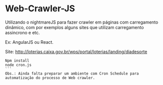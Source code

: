 # Web-Crawler-JS
Utilizando o nightmareJS para fazer crawler em páginas com carregamento dinâmico, com por exemplos alguns sites que utilizam carregamento assincrono e etc.

Ex: AngularJS ou React.

Site: http://loterias.caixa.gov.br/wps/portal/loterias/landing/diadesorte

````
Npm install
node cron.js
```
Obs.: Ainda falta preparar um ambiente com Cron Schedule para automatização do processo de Web crawler.
